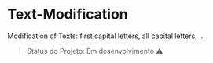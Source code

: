 # Text-Modification
 Modification of Texts: first capital letters, all capital letters, ...

> Status do Projeto: Em desenvolvimento :warning:


